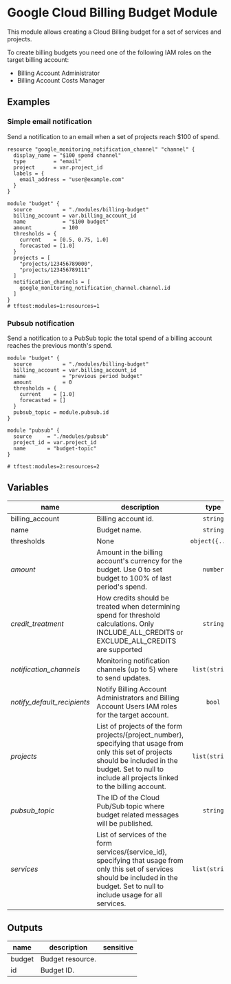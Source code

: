 # Google Cloud Billing Budget Module

This module allows creating a Cloud Billing budget for a set of services and projects.

To create billing budgets you need one of the following IAM roles on the target billing account:

* Billing Account Administrator
* Billing Account Costs Manager

## Examples

### Simple email notification

Send a notification to an email when a set of projects reach $100 of spend.

```hcl
resource "google_monitoring_notification_channel" "channel" {
  display_name = "$100 spend channel"
  type         = "email"
  project      = var.project_id
  labels = {
    email_address = "user@example.com"
  }
}

module "budget" {
  source          = "./modules/billing-budget"
  billing_account = var.billing_account_id
  name            = "$100 budget"
  amount          = 100
  thresholds = {
    current    = [0.5, 0.75, 1.0]
    forecasted = [1.0]
  }
  projects = [
    "projects/123456789000",
    "projects/123456789111"
  ]
  notification_channels = [
    google_monitoring_notification_channel.channel.id
  ]
}
# tftest:modules=1:resources=1
```

### Pubsub notification

Send a notification to a PubSub topic the total spend of a billing account reaches the previous month's spend.


```hcl
module "budget" {
  source          = "./modules/billing-budget"
  billing_account = var.billing_account_id
  name            = "previous period budget"
  amount          = 0
  thresholds = {
    current    = [1.0]
    forecasted = []
  }
  pubsub_topic = module.pubsub.id
}

module "pubsub" {
  source     = "./modules/pubsub"
  project_id = var.project_id
  name       = "budget-topic"
}

# tftest:modules=2:resources=2
```

<!-- BEGIN TFDOC -->
## Variables

| name | description | type | required | default |
|---|---|:---: |:---:|:---:|
| billing_account | Billing account id. | <code title="">string</code> | ✓ |  |
| name | Budget name. | <code title="">string</code> | ✓ |  |
| thresholds | None | <code title="object&#40;&#123;&#10;current    &#61; list&#40;number&#41;&#10;forecasted &#61; list&#40;number&#41;&#10;&#125;&#41;&#10;validation &#123;&#10;condition     &#61; length&#40;var.thresholds.current&#41; &#62; 0 &#124;&#124; length&#40;var.thresholds.forecasted&#41; &#62; 0&#10;error_message &#61; &#34;Must specify at least one budget threshold.&#34;&#10;&#125;">object({...})</code> | ✓ |  |
| *amount* | Amount in the billing account's currency for the budget. Use 0 to set budget to 100% of last period's spend. | <code title="">number</code> |  | <code title="">0</code> |
| *credit_treatment* | How credits should be treated when determining spend for threshold calculations. Only INCLUDE_ALL_CREDITS or EXCLUDE_ALL_CREDITS are supported | <code title="">string</code> |  | <code title="INCLUDE_ALL_CREDITS&#10;validation &#123;&#10;condition &#61; &#40;&#10;var.credit_treatment &#61;&#61; &#34;INCLUDE_ALL_CREDITS&#34; &#124;&#124;&#10;var.credit_treatment &#61;&#61; &#34;EXCLUDE_ALL_CREDITS&#34;&#10;&#41;&#10;error_message &#61; &#34;Argument credit_treatment must be INCLUDE_ALL_CREDITS or EXCLUDE_ALL_CREDITS.&#34;&#10;&#125;">...</code> |
| *notification_channels* | Monitoring notification channels (up to 5) where to send updates. | <code title="list&#40;string&#41;">list(string)</code> |  | <code title="">null</code> |
| *notify_default_recipients* | Notify Billing Account Administrators and Billing Account Users IAM roles for the target account. | <code title="">bool</code> |  | <code title="">false</code> |
| *projects* | List of projects of the form projects/{project_number}, specifying that usage from only this set of projects should be included in the budget. Set to null to include all projects linked to the billing account. | <code title="list&#40;string&#41;">list(string)</code> |  | <code title="">null</code> |
| *pubsub_topic* | The ID of the Cloud Pub/Sub topic where budget related messages will be published. | <code title="">string</code> |  | <code title="">null</code> |
| *services* | List of services of the form services/{service_id}, specifying that usage from only this set of services should be included in the budget. Set to null to include usage for all services. | <code title="list&#40;string&#41;">list(string)</code> |  | <code title="">null</code> |

## Outputs

| name | description | sensitive |
|---|---|:---:|
| budget | Budget resource. |  |
| id | Budget ID. |  |
<!-- END TFDOC -->
